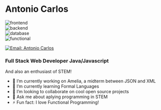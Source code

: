 # Antonio Carlos

![frontend](https://skillicons.dev/icons?i=html,css,js,ts,react)<br>
![backend](https://skillicons.dev/icons?i=py,java,nodejs,spring)<br>
![database](https://skillicons.dev/icons?i=postgres,mongo,hibernate)<br>
![functional](https://skillicons.dev/icons?i=haskell,clojure)

[![Email: Antonio Carlos](https://img.shields.io/badge/-antoniocarlos.dev320@gmail.com-006bed?style=flat&logo=Gmail&logoColor=white)](mailto:antoniocarlos.dev320@gmail.com)

### Full Stack Web Developer Java/Javascript

And also an enthusiast of STEM!

- 🔭 I’m currently working on Amelia, a midterm between JSON and XML
- 🌱 I’m currently learning Formal Languages
- 👯 I’m looking to collaborate on cool open source projects
- 💬 Ask me about aplying programming in STEM
- ⚡ Fun fact: I love Functional Programming!

